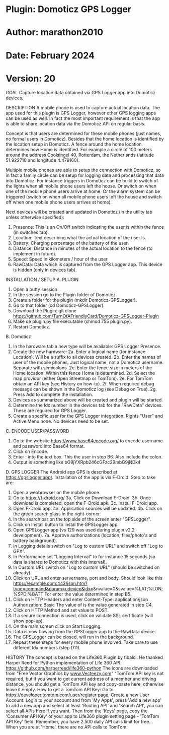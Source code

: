 # Plugin:  Domoticz GPS Logger 
# Author:  marathon2010
# Date:    February 2024
# Version: 20

GOAL
Capture location data obtained via GPS Logger app into Domoticz devices.

DESCRIPTION
A mobile phone is used to capture actual location data. The app used for this plugin is GPS Logger,
however other GPS logging apps can be used as well. In fact the most important requirement is that the
app is able to share location data via the Domoticz API on regular basis.

Concept is that users are determined for these mobile phones (just names, no formal users in Domoticz).
Besides that the home location is identified by the location setup in Domoticz. A fence around the home
location determines how Home is identified. For example a circle of 100 meters around the address
Coolsingel 40, Rotterdam, the Netherlands (latitude 51.922710 and longitude 4.479160).

Multiple mobile phones are able to setup the connection with Domoticz, so in fact a family circle
can be setup for logging data and processing that data into Domoticz. For instance triggers in Domoticz
can be build to switch of the lights when all mobile phone users left the house. Or switch on when one of the
mobile phone users arrive at home. Or the alarm system can be triggered (switch on when all mobile phone users
left the house and switch off when one mobile phone users arrives at home).

Next devices will be created and updated in Domoticz (in the utility tab unless otherwise specified):
1. Presence: This is an On/Off switch indicating the user is within the fence (in switches tab).
2. Location: Text describing what the actual location of the user is.
3. Battery:  Charging percentage of the battery of the user.
4. Distance: Distance in minutes of the actual location to the fence (to implement in future).
5. Speed:    Speed in kilometers / hour of the user.
6. RawData:  Data which is captured from the GPS Logger app. This device is hidden (only in devices tab).

INSTALLATION / SETUP
A. PLUGIN
1. Open a putty session.
2. In the session go to the Plugin folder of Domoticz.
3. Create a folder for the plugin (mkdir Domoticz-GPSLogger).
4. Go to that folder (cd Domoticz-GPSLogger).
5. Download the Plugin: git clone https://github.com/TurnOfAFriendlyCard/Domoticz-GPSLogger-Plugin
6. Make de plugin.py file executable (chmod 755 plugin.py).
7. Restart Domoticz.

B. Domoticz
1. In the hardware tab a new type will be available: GPS Logger Presence.
2. Create the new hardware:
2a. Enter a logical name (for instance Location). Will be a suffix to all devices created.
2b. Enter the names of user of the mobile phones. Just logical name, not a Domoticz username. Separate with semicolons.
2c. Enter the fence size in meters of the Home location. Within this fence Home is determined.
2d. Select the map providor (either Open Streetmap or TomTom).
2e. For TomTom obtain an API key (see History on how-to).
2f. When required debug message can be shown in the Domoticz log (see Debug on True).
2g. Press Add to complete the installation.
4. Devices as summarized above will be created and plugin will be started.
5. Determine the Idx number in the devices tab for the "RawData" devices. These are required for GPS Logger.
6. Create a specific user for the GPS Logger integration. Rights "User" and Active Menu none. No devices need to be set.

C. ENCODE USER/PASSWORD
1. Go to the website https://www.base64encode.org/ to encode username and password into Base64 format.
2. Click on Encode.
3. Enter <username>:<password> into the text box. This the user in step B6. Also include the colon.
4. Output is something like bG9jYXRpb246cGFzc29mbG9jNDk4

D. GPS LOGGER
The Android app GPS is described at https://gpslogger.app/. Installation of the app is via F-Droid. Step to take are:
1. Open a webbrowser on the mobile phone.
2. Go to https://f-droid.org/
3a. Click on Download F-Droid.
3b. Once download is completed, open the F-Droid.apk.
3c. Install F-Droid app.
4. Open F-Droid app.
4a. Application sources will be updated.
4b. Click on the green search glass in the right-corner.
5. In the search bar on the top side of the screen enter "GPSLogger".
6. Click on Install button to instal the GPSLogger app.
7. Open GPSLogger app (vs 129 was used during plugin v2.2 development).
7a. Approve authorizations (location, files/photo's and battery background).
8. In Logging details switch on "Log to custom URL" and switch off "Log to GPX".
9. In Performance set "Logging Interval" to for instance 15 seconds (so data is shared to Domoticz with this interval).
10. In Custom URL switch on "Log to custom URL" (should be switched on already).
11. Click on URL and enter servername, port and body. Should look like this
https://example.com:443/json.htm?type=command&param=udevice&idx=<Idx>&nvalue=0&svalue=%LAT;%LON;%SPD;%BATT
For <Idx> enter the value determined in step B5.
12. Click on HTTP Headers and enter 
Content-Type: application/json
Authorization: Basic <base64>
The value of <base64> is the value generated in step C4.
13. Click on HTTP Method and set value to POST.
14. If a secure connection is used, click on validate SSL certificate (will show pop-up).
15. On the main screen click on Start Logging.
16. Data is now flowing from the GPSLogger app to the RawData device.
17. The GPSLogger can be closed, will run in the background.
18. Repeat these steps for every mobile phone involved. Take care to use different Idx numbers (step D11).

HISTORY 
The concept is based on the Life360 Plugin by fibalci.
He thanked Harper Reed for Python implementation of Life 360 API: https://github.com/harperreed/life360-python
The icons are downloaded from "Free Vector Graphics by www.Vecteezy.com"
"TomTom API key is not required, but if you want to get current address of a member and driving distance,
you should get a TomTom API key and copy-paste here, otherwise leave it empty.
How to get a TomTom API Key:
Go to https://developer.tomtom.com/user/register page.
Create a new User Account.
Login to your account and from 'My Apps',
press 'Add a new app' to add a new app and select at least 'Routing API' and 'Search API',
you can select all APIs here if you want.
Then from the 'Keys' page, copy the 'Consumer API Key' of your app to Life360 plugin setting page - 'TomTom API Key' field.
Remember, you have 2.500 daily API calls limit for free... When you are at 'Home', there are no API calls to TomTom.